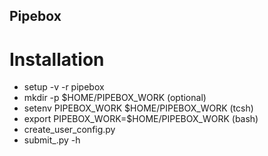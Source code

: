## Pipebox

# Installation

- setup -v -r pipebox 
- mkdir -p $HOME/PIPEBOX_WORK  (optional)
- setenv PIPEBOX_WORK $HOME/PIPEBOX_WORK  (tcsh)
- export PIPEBOX_WORK=$HOME/PIPEBOX_WORK (bash)
- create_user_config.py 
- submit_<pipeline>.py -h
